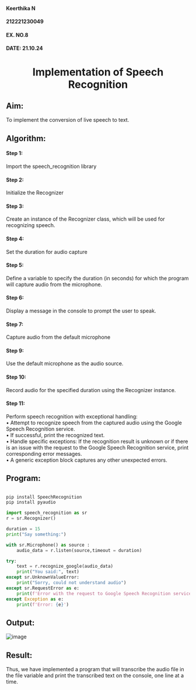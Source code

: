  <H4>Keerthika N</H4>
<H4>212221230049</H4>
<H4>EX. NO.8</H4>
<H4>DATE: 21.10.24</H4>
<H1 ALIGN =CENTER>Implementation of Speech Recognition</H1>

## Aim:
 To implement the conversion of live speech to text.<BR>
## Algorithm:
#### Step 1: 
Import the speech_recognition library<Br>
#### Step 2: 
Initialize the Recognizer<Br>
#### Step 3: 
Create an instance of the Recognizer class, which will be used for recognizing speech.<Br>
#### Step 4: 
Set the duration for audio capture<Br>
#### Step 5: 
Define a variable to specify the duration (in seconds) for which the program will capture audio from the microphone.<Br>
#### Step 6: 
Display a message in the console to prompt the user to speak.<Br>
#### Step 7: 
Capture audio from the default microphone<Br>
#### Step 9: 
Use the default microphone as the audio source.<Br>
#### Step 10: 
Record audio for the specified duration using the Recognizer instance.<Br>
#### Step 11: 
Perform speech recognition with exceptional handling:<Br>
•	Attempt to recognize speech from the captured audio using the Google Speech Recognition service.<Br>
•	If successful, print the recognized text.<Br>
•	Handle specific exceptions: If the recognition result is unknown or if there is an issue with the request to the Google Speech Recognition service, print corresponding error messages.<Br>
•	A generic exception block captures any other unexpected errors.<Br>
## Program:
```py

pip install SpeechRecognition
pip install pyaudio

import speech_recognition as sr
r = sr.Recognizer()

duration = 15
print("Say something:")

with sr.Microphone() as source :
    audio_data = r.listen(source,timeout = duration)

try:
    text = r.recognize_google(audio_data)
    print("You said:", text)
except sr.UnknownValueError:
    print("Sorry, could not understand audio")
except sr.RequestError as e:
    print(f'Error with the request to Google Speech Recognition service: {e}')
except Exception as e:
    print(f'Error: {e}')

```
## Output:
![image](https://github.com/user-attachments/assets/579ff590-957b-42e9-b4fe-6a6027a1f54a)

## Result:
Thus, we have implemented a program that will transcribe the audio file in the file variable and print the transcribed text on the console, one line at a time.
